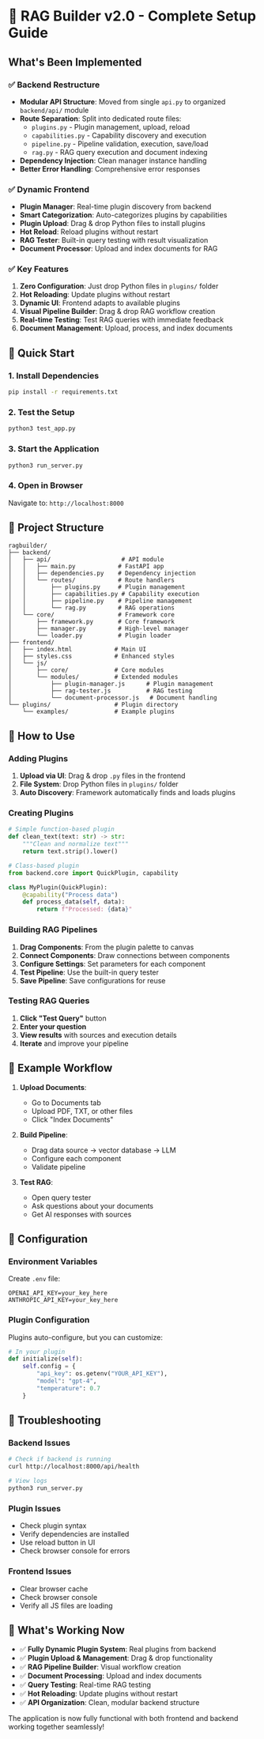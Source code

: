 # 🚀 RAG Builder v2.0 - Complete Setup Guide

## What's Been Implemented

### ✅ Backend Restructure
- **Modular API Structure**: Moved from single `api.py` to organized `backend/api/` module
- **Route Separation**: Split into dedicated route files:
  - `plugins.py` - Plugin management, upload, reload
  - `capabilities.py` - Capability discovery and execution  
  - `pipeline.py` - Pipeline validation, execution, save/load
  - `rag.py` - RAG query execution and document indexing
- **Dependency Injection**: Clean manager instance handling
- **Better Error Handling**: Comprehensive error responses

### ✅ Dynamic Frontend
- **Plugin Manager**: Real-time plugin discovery from backend
- **Smart Categorization**: Auto-categorizes plugins by capabilities
- **Plugin Upload**: Drag & drop Python files to install plugins
- **Hot Reload**: Reload plugins without restart
- **RAG Tester**: Built-in query testing with result visualization
- **Document Processor**: Upload and index documents for RAG

### ✅ Key Features
1. **Zero Configuration**: Just drop Python files in `plugins/` folder
2. **Hot Reloading**: Update plugins without restart
3. **Dynamic UI**: Frontend adapts to available plugins
4. **Visual Pipeline Builder**: Drag & drop RAG workflow creation
5. **Real-time Testing**: Test RAG queries with immediate feedback
6. **Document Management**: Upload, process, and index documents

## 🚀 Quick Start

### 1. Install Dependencies
```bash
pip install -r requirements.txt
```

### 2. Test the Setup
```bash
python3 test_app.py
```

### 3. Start the Application
```bash
python3 run_server.py
```

### 4. Open in Browser
Navigate to: `http://localhost:8000`

## 📁 Project Structure

```
ragbuilder/
├── backend/
│   ├── api/                    # API module
│   │   ├── main.py            # FastAPI app
│   │   ├── dependencies.py    # Dependency injection
│   │   └── routes/            # Route handlers
│   │       ├── plugins.py     # Plugin management
│   │       ├── capabilities.py # Capability execution
│   │       ├── pipeline.py    # Pipeline management
│   │       └── rag.py         # RAG operations
│   └── core/                  # Framework core
│       ├── framework.py       # Core framework
│       ├── manager.py         # High-level manager
│       └── loader.py          # Plugin loader
├── frontend/
│   ├── index.html            # Main UI
│   ├── styles.css            # Enhanced styles
│   └── js/
│       ├── core/             # Core modules
│       └── modules/          # Extended modules
│           ├── plugin-manager.js      # Plugin management
│           ├── rag-tester.js          # RAG testing
│           └── document-processor.js   # Document handling
└── plugins/                  # Plugin directory
    └── examples/             # Example plugins
```

## 🔌 How to Use

### Adding Plugins
1. **Upload via UI**: Drag & drop `.py` files in the frontend
2. **File System**: Drop Python files in `plugins/` folder
3. **Auto Discovery**: Framework automatically finds and loads plugins

### Creating Plugins
```python
# Simple function-based plugin
def clean_text(text: str) -> str:
    """Clean and normalize text"""
    return text.strip().lower()

# Class-based plugin
from backend.core import QuickPlugin, capability

class MyPlugin(QuickPlugin):
    @capability("Process data")
    def process_data(self, data):
        return f"Processed: {data}"
```

### Building RAG Pipelines
1. **Drag Components**: From the plugin palette to canvas
2. **Connect Components**: Draw connections between components
3. **Configure Settings**: Set parameters for each component
4. **Test Pipeline**: Use the built-in query tester
5. **Save Pipeline**: Save configurations for reuse

### Testing RAG Queries
1. **Click "Test Query"** button
2. **Enter your question**
3. **View results** with sources and execution details
4. **Iterate** and improve your pipeline

## 🎯 Example Workflow

1. **Upload Documents**:
   - Go to Documents tab
   - Upload PDF, TXT, or other files
   - Click "Index Documents"

2. **Build Pipeline**:
   - Drag data source → vector database → LLM
   - Configure each component
   - Validate pipeline

3. **Test RAG**:
   - Open query tester
   - Ask questions about your documents
   - Get AI responses with sources

## 🔧 Configuration

### Environment Variables
Create `.env` file:
```
OPENAI_API_KEY=your_key_here
ANTHROPIC_API_KEY=your_key_here
```

### Plugin Configuration
Plugins auto-configure, but you can customize:
```python
# In your plugin
def initialize(self):
    self.config = {
        "api_key": os.getenv("YOUR_API_KEY"),
        "model": "gpt-4",
        "temperature": 0.7
    }
```

## 🐛 Troubleshooting

### Backend Issues
```bash
# Check if backend is running
curl http://localhost:8000/api/health

# View logs
python3 run_server.py
```

### Plugin Issues
- Check plugin syntax
- Verify dependencies are installed
- Use reload button in UI
- Check browser console for errors

### Frontend Issues
- Clear browser cache
- Check browser console
- Verify all JS files are loading

## 🎉 What's Working Now

- ✅ **Fully Dynamic Plugin System**: Real plugins from backend
- ✅ **Plugin Upload & Management**: Drag & drop functionality
- ✅ **RAG Pipeline Builder**: Visual workflow creation
- ✅ **Document Processing**: Upload and index documents
- ✅ **Query Testing**: Real-time RAG testing
- ✅ **Hot Reloading**: Update plugins without restart
- ✅ **API Organization**: Clean, modular backend structure

The application is now fully functional with both frontend and backend working together seamlessly!